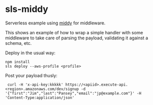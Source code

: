 # sls-middy

Serverless example using [middy]() for middleware.

This shows an example of how to wrap a simple handler with some middleware to take care of parsing the payload, validating it against a schema, etc.

Deploy in the usual way:

```console
npm install
sls deploy --aws-profile <profile>
```

Post your payload thusly:

```console
 curl -H 'x-api-key:kkkkk' https://<apiid>.execute-api.<region>.amazonaws.com/dev/signup -d '{"first":"Jim","last":"Pansey","email":"jp@example.com"}' -H 'Content-Type:application/json'
 ```